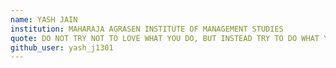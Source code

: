 ```yaml
---
name: YASH JAIN
institution: MAHARAJA AGRASEN INSTITUTE OF MANAGEMENT STUDIES
quote: DO NOT TRY NOT TO LOVE WHAT YOU DO, BUT INSTEAD TRY TO DO WHAT YOU LOVE !
github_user: yash_j1301
---
```

